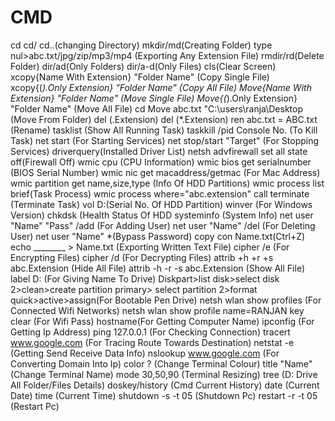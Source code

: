 # CMD
cd cd/ cd..(changing Directory)
mkdir/md(Creating Folder)
type nul>abc.txt/jpg/zip/mp3/mp4 (Exporting Any Extension File)
rmdir/rd(Delete Folder)
dir/ad(Only Folders)
dir/a-d(Only Files)
cls(Clear Screen)
xcopy{Name With Extension} "Folder Name" (Copy Single File)
xcopy{(*).Only Extension} "Folder Name" (Copy All File)
Move{Name With Extension} "Folder Name" (Move Single File)
Move{(*).Only Extension} "Folder Name" (Move All File)
cd  Move abc.txt "C:\users\ranja\Desktop (Move From Folder)
del (.Extension)
del (*.Extension)
ren abc.txt = ABC.txt (Rename)
tasklist (Show All Running Task)
taskkill /pid Console No. (To Kill Task)
net start (For Starting Services)
net stop/start "Target" (For Stopping Services)
driverquery(Installed Driver List)
netsh advfirewall set all state off(Firewall Off)
wmic cpu (CPU Information)
wmic bios get serialnumber (BIOS Serial Number)
wmic nic get macaddress/getmac (For Mac Address)
wmic partition get name,size,type (Info Of HDD Partitions)
wmic process list brief(Task Process)
wmic process where="abc.extension" call terminate (Terminate Task)
vol D:(Serial No. Of HDD Partition)
winver (For Windows Version)
chkdsk (Health Status Of HDD
systeminfo (System Info)
net user "Name" "Pass" /add (For Adding User)
net user "Name" /del (For Deleting User)
net user "Name" *(Bypass Password)
copy con  Name.txt(Ctrl+Z)
echo ________  > Name.txt (Exporting Written Text File)
cipher /e (For Encrypting Files)
cipher /d (For Decrypting Files)
attrib +h +r +s  abc.Extension (Hide All File)
attrib -h -r -s  abc.Extension (Show All File)
label D: (For Giving Name To Drive)
Diskpart>list disk>select disk 2>clean>create partition primary>
select partition 2>format quick>active>assign(For Bootable Pen Drive)
netsh wlan show profiles (For Connected Wifi Networks)
netsh wlan show profile name=RANJAN key clear (For Wifi Pass)
hostname(For Getting Computer Name)
ipconfig (For Getting Ip Address)
ping 127.0.0.1 (For Checking Connection)
tracert www.google.com (For Tracing Route Towards Destination)
netstat -e (Getting Send Receive Data Info)
nslookup www.google.com (For Converting Domain Into Ip)
color ? (Change Terminal Colour)
title "Name" (Change Terminal Name)
mode 30,50,90 (Terminal Resizing)
tree (D: Drive All Folder/Files Details)
doskey/history (Cmd Current History)
date (Current Date)
time (Current Time)
shutdown -s -t 05 (Shutdown Pc)
restart  -r -t 05 (Restart Pc)
